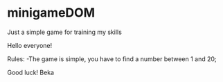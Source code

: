 # minigameDOM
Just a simple game for training my skills 

Hello everyone!

Rules:
-The game is simple, you have to find a number between 1 and 20; 

Good luck!
Beka
